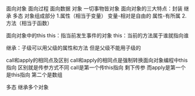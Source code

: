面向对象 面向过程 面向数据
对象 一切事物皆对象
面向对象的三大特点：封装 继承 多态
对象组成部分
	1.属性（相当于变量）
		变量-相对是自由的
		属性-有所属
	2.方法（相当于函数）

面向对象中的this
	this：指当前发生事件的对象
	this：当前的方法属于谁就指向谁
	
继承：子级可以用父级的属性和方法 但是父级不能用子级的

call和apply的相同点及区别
	call和apply的相同点是强制转换面向对象编程中this指向
	区别就是传参方式不同 call是第一个传this指向 剩下传参 而apply是第一个是this指向 第二个是数组
	
多态
	继承多个对象